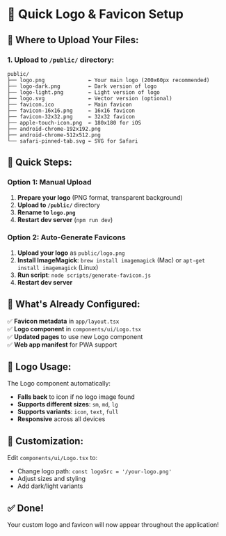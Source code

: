 # 🎨 Quick Logo & Favicon Setup

## 📁 **Where to Upload Your Files:**

### **1. Upload to `/public/` directory:**

```
public/
├── logo.png              ← Your main logo (200x60px recommended)
├── logo-dark.png         ← Dark version of logo
├── logo-light.png        ← Light version of logo
├── logo.svg              ← Vector version (optional)
├── favicon.ico           ← Main favicon
├── favicon-16x16.png     ← 16x16 favicon
├── favicon-32x32.png     ← 32x32 favicon
├── apple-touch-icon.png  ← 180x180 for iOS
├── android-chrome-192x192.png
├── android-chrome-512x512.png
└── safari-pinned-tab.svg ← SVG for Safari
```

## 🚀 **Quick Steps:**

### **Option 1: Manual Upload**
1. **Prepare your logo** (PNG format, transparent background)
2. **Upload to `/public/`** directory
3. **Rename to `logo.png`**
4. **Restart dev server** (`npm run dev`)

### **Option 2: Auto-Generate Favicons**
1. **Upload your logo** as `public/logo.png`
2. **Install ImageMagick**: `brew install imagemagick` (Mac) or `apt-get install imagemagick` (Linux)
3. **Run script**: `node scripts/generate-favicon.js`
4. **Restart dev server**

## 🎯 **What's Already Configured:**

✅ **Favicon metadata** in `app/layout.tsx`  
✅ **Logo component** in `components/ui/Logo.tsx`  
✅ **Updated pages** to use new Logo component  
✅ **Web app manifest** for PWA support  

## 📱 **Logo Usage:**

The Logo component automatically:
- **Falls back** to icon if no logo image found
- **Supports different sizes**: `sm`, `md`, `lg`
- **Supports variants**: `icon`, `text`, `full`
- **Responsive** across all devices

## 🔧 **Customization:**

Edit `components/ui/Logo.tsx` to:
- Change logo path: `const logoSrc = '/your-logo.png'`
- Adjust sizes and styling
- Add dark/light variants

## ✅ **Done!**

Your custom logo and favicon will now appear throughout the application!
